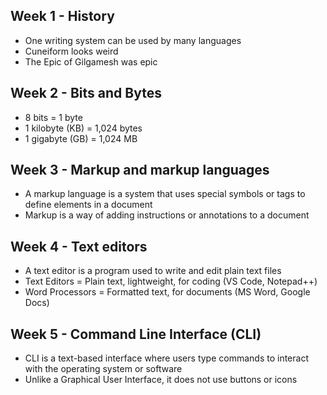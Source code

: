 ## Week 1 - History  
- One writing system can be used by many languages  
- Cuneiform looks weird  
- The Epic of Gilgamesh was epic  

## Week 2 - Bits and Bytes  
- 8 bits = 1 byte  
- 1 kilobyte (KB) = 1,024 bytes
- 1 gigabyte (GB) = 1,024 MB

## Week 3 - Markup and markup languages
- A markup language is a system that uses special symbols or tags to define elements in a document
- Markup is a way of adding instructions or annotations to a document

## Week 4 - Text editors
- A text editor is a program used to write and edit plain text files
- Text Editors = Plain text, lightweight, for coding (VS Code, Notepad++)
- Word Processors = Formatted text, for documents (MS Word, Google Docs)

## Week 5 - Command Line Interface (CLI)
- CLI is a text-based interface where users type commands to interact with the operating system or software
- Unlike a Graphical User Interface, it does not use buttons or icons
